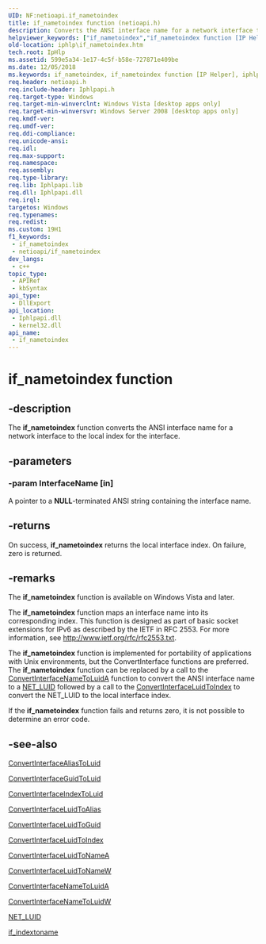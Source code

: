 ```yaml
---
UID: NF:netioapi.if_nametoindex
title: if_nametoindex function (netioapi.h)
description: Converts the ANSI interface name for a network interface to the local index for the interface.
helpviewer_keywords: ["if_nametoindex","if_nametoindex function [IP Helper]","iphlp.if_nametoindex","netioapi/if_nametoindex"]
old-location: iphlp\if_nametoindex.htm
tech.root: IpHlp
ms.assetid: 599e5a34-1e17-4c5f-b58e-727871e409be
ms.date: 12/05/2018
ms.keywords: if_nametoindex, if_nametoindex function [IP Helper], iphlp.if_nametoindex, netioapi/if_nametoindex
req.header: netioapi.h
req.include-header: Iphlpapi.h
req.target-type: Windows
req.target-min-winverclnt: Windows Vista [desktop apps only]
req.target-min-winversvr: Windows Server 2008 [desktop apps only]
req.kmdf-ver: 
req.umdf-ver: 
req.ddi-compliance: 
req.unicode-ansi: 
req.idl: 
req.max-support: 
req.namespace: 
req.assembly: 
req.type-library: 
req.lib: Iphlpapi.lib
req.dll: Iphlpapi.dll
req.irql: 
targetos: Windows
req.typenames: 
req.redist: 
ms.custom: 19H1
f1_keywords:
 - if_nametoindex
 - netioapi/if_nametoindex
dev_langs:
 - c++
topic_type:
 - APIRef
 - kbSyntax
api_type:
 - DllExport
api_location:
 - Iphlpapi.dll
 - kernel32.dll
api_name:
 - if_nametoindex
---
```


# if_nametoindex function


## -description

The 
<b>if_nametoindex</b> function converts the ANSI interface name for a network interface to the local index for the interface.

## -parameters

### -param InterfaceName [in]

A pointer to a <b>NULL</b>-terminated ANSI string containing the interface name.

## -returns

On success, 
<b>if_nametoindex</b> returns the local interface index. On failure, zero is returned.

## -remarks

The <b>if_nametoindex</b> function is available on Windows Vista and later.

The <b>if_nametoindex</b> function maps an interface name into its corresponding
   index. This function is designed as part of basic socket extensions for IPv6 as described by the IETF in RFC 2553. For more information, see <a href="http://tools.ietf.org/html/rfc2553">http://www.ietf.org/rfc/rfc2553.txt</a>. 

The <b>if_nametoindex</b> function is implemented for portability of applications with Unix environments, but the ConvertInterface functions are preferred. The <b>if_nametoindex</b> function can be replaced by a call to the <a href="/windows/desktop/api/netioapi/nf-netioapi-convertinterfacenametoluida">ConvertInterfaceNameToLuidA</a> function to convert the ANSI interface name to a  <a href="/windows/desktop/api/ifdef/ns-ifdef-net_luid_lh">NET_LUID</a> followed by a call to the <a href="/windows/desktop/api/netioapi/nf-netioapi-convertinterfaceluidtoindex">ConvertInterfaceLuidToIndex</a> to convert the NET_LUID to the local interface index.

If the <b>if_nametoindex</b> function fails and returns zero, it is not possible to determine an error code.

## -see-also

<a href="/windows/desktop/api/netioapi/nf-netioapi-convertinterfacealiastoluid">ConvertInterfaceAliasToLuid</a>



<a href="/windows/desktop/api/netioapi/nf-netioapi-convertinterfaceguidtoluid">ConvertInterfaceGuidToLuid</a>



<a href="/windows/desktop/api/netioapi/nf-netioapi-convertinterfaceindextoluid">ConvertInterfaceIndexToLuid</a>



<a href="/windows/desktop/api/netioapi/nf-netioapi-convertinterfaceluidtoalias">ConvertInterfaceLuidToAlias</a>



<a href="/windows/desktop/api/netioapi/nf-netioapi-convertinterfaceluidtoguid">ConvertInterfaceLuidToGuid</a>



<a href="/windows/desktop/api/netioapi/nf-netioapi-convertinterfaceluidtoindex">ConvertInterfaceLuidToIndex</a>



<a href="/windows/desktop/api/netioapi/nf-netioapi-convertinterfaceluidtonamea">ConvertInterfaceLuidToNameA</a>



<a href="/windows/desktop/api/netioapi/nf-netioapi-convertinterfaceluidtonamew">ConvertInterfaceLuidToNameW</a>



<a href="/windows/desktop/api/netioapi/nf-netioapi-convertinterfacenametoluida">ConvertInterfaceNameToLuidA</a>



<a href="/windows/desktop/api/netioapi/nf-netioapi-convertinterfacenametoluidw">ConvertInterfaceNameToLuidW</a>



<a href="/windows/desktop/api/ifdef/ns-ifdef-net_luid_lh">NET_LUID</a>



<a href="/windows/desktop/api/netioapi/nf-netioapi-if_indextoname">if_indextoname</a>